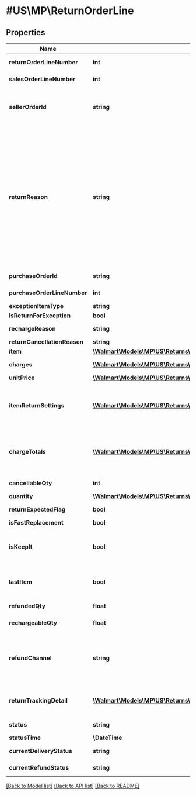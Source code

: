 # #US\MP\ReturnOrderLine

## Properties

Name | Type | Description | Notes
------------ | ------------- | ------------- | -------------
**returnOrderLineNumber** | **int** | The returns order line number for that return | [optional]
**salesOrderLineNumber** | **int** | The sales order line number for the return created | [optional]
**sellerOrderId** | **string** | A unique ID associated with the sales order for specified Seller; gives Sellers the ability to print their own custom order ID on the return label; limit of 30 characters | [optional]
**returnReason** | **string** | Gives the reason that was selected during the return creation. Reason codes are: ARRIVED_LATE, AUTO_RETURN, BOUGHT_ANOTHER_SIZE_OR_COLOR, BOUGHT_SOMEWHERE_ELSE, DAMAGED, DEFECTIVE, DUPLICATE_ITEM, INADEQUATE_QUALITY, INCORRECT_ITEM, LOST_AFTER_DELIVERY, LOST_IN_TRANSIT, LOWER_PRICE, MISSING_PARTS, NOT_AS_DESCRIBED, NO_LONGER_WANTED, RETURN_TO_SENDER, SHIPPING_BOX_DAMAGED, TRIED_TO_CANCEL and WRONG_SIZE/POOR_FIT | [optional]
**purchaseOrderId** | **string** | The purchase order ID for the return created | [optional]
**purchaseOrderLineNumber** | **int** | The purchase order line number for the return created | [optional]
**exceptionItemType** | **string** |  | [optional]
**isReturnForException** | **bool** |  | [optional]
**rechargeReason** | **string** | reason for recharging the customer for replacement | [optional]
**returnCancellationReason** | **string** | reason for cancelling the return | [optional]
**item** | [**\Walmart\Models\MP\US\Returns\GetReturns200ResponseReturnOrdersInnerReturnOrderLinesInnerItem**](GetReturns200ResponseReturnOrdersInnerReturnOrderLinesInnerItem.md) |  | [optional]
**charges** | [**\Walmart\Models\MP\US\Returns\GetReturns200ResponseReturnOrdersInnerReturnOrderLinesInnerChargesInner[]**](GetReturns200ResponseReturnOrdersInnerReturnOrderLinesInnerChargesInner.md) | Information relating to the charge for the orderLine | [optional]
**unitPrice** | [**\Walmart\Models\MP\US\Returns\GetReturns200ResponseReturnOrdersInnerTotalRefundAmount**](GetReturns200ResponseReturnOrdersInnerTotalRefundAmount.md) |  | [optional]
**itemReturnSettings** | [**\Walmart\Models\MP\US\Returns\GetReturns200ResponseReturnOrdersInnerReturnOrderLinesInnerChargesInnerReferencesInner[]**](GetReturns200ResponseReturnOrdersInnerReturnOrderLinesInnerChargesInnerReferencesInner.md) | Contains name value pairs of calculated charges for the line. Eg: if order line has 3 Qty, this will have a shipping charge = 3 * shipping charge per unit (This is present in the line level charges). | [optional]
**chargeTotals** | [**\Walmart\Models\MP\US\Returns\GetReturns200ResponseReturnOrdersInnerReturnOrderLinesInnerChargeTotalsInner[]**](GetReturns200ResponseReturnOrdersInnerReturnOrderLinesInnerChargeTotalsInner.md) | Contains name value pairs of calculated charges for the line. Eg: if order line has 3 Qty, this will have a shipping charge = 3 * shipping charge per unit (This is present in the line level charges). | [optional]
**cancellableQty** | **int** | How much quantity of this order line can be cancelled | [optional]
**quantity** | [**\Walmart\Models\MP\US\Returns\GetReturns200ResponseReturnOrdersInnerReturnOrderLinesInnerItemItemWeight**](GetReturns200ResponseReturnOrdersInnerReturnOrderLinesInnerItemItemWeight.md) |  | [optional]
**returnExpectedFlag** | **bool** | Is customer required to send this item back to return center. | [optional]
**isFastReplacement** | **bool** | Applicable only for 1P. | [optional]
**isKeepIt** | **bool** | Is customer allowed to keep the product and not required to send it back to return center. This flag is determined by making a call to fraud system. | [optional]
**lastItem** | **bool** | This return is the last item on the sales order line and all other sales order line items are already returned. Helps in last penny calculations. | [optional]
**refundedQty** | **float** | The quantity for which customer was refunded | [optional]
**rechargeableQty** | **float** | The quantity for which customer can be charged again for | [optional]
**refundChannel** | **string** | Determines the mode of refund initiation. Valid values are: WALMART_SETTLED_REFUND, SELLER_AUTO_REFUND, SELLER_MANUAL_REFUND, SELLER_SYSTEM_REFUND, and WALMART_TRIGGERED_REFUND. | [optional]
**returnTrackingDetail** | [**\Walmart\Models\MP\US\Returns\GetReturns200ResponseReturnOrdersInnerReturnOrderLinesInnerReturnTrackingDetailInner[]**](GetReturns200ResponseReturnOrdersInnerReturnOrderLinesInnerReturnTrackingDetailInner.md) | Informational blocks added as the return order completes its journey from return creation to received and refunded. | [optional]
**status** | **string** | Current status of return. (e.g., 'INITIATED') | [optional]
**statusTime** | **\DateTime** | Timestamp of listed status change | [optional]
**currentDeliveryStatus** | **string** | Determines the current carrier tracking status of the return. | [optional]
**currentRefundStatus** | **string** | Determines the current refund status of the return. | [optional]


[[Back to Model list]](../) [[Back to API list]](../../Api/US/MP) [[Back to README]](../../README.md)
